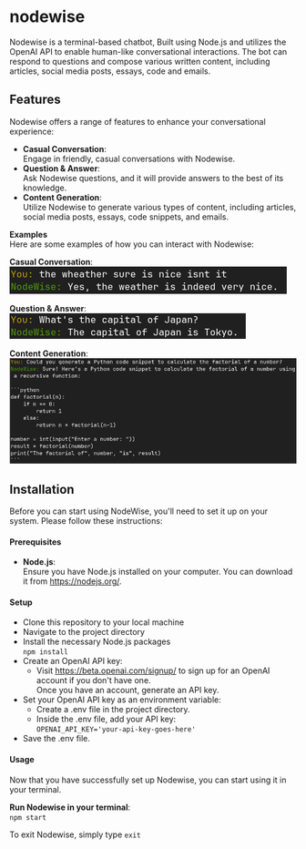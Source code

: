 # nodewise
Nodewise is a terminal-based chatbot, Built using Node.js and utilizes the OpenAI API to enable human-like conversational interactions.  The bot can respond to questions and compose various written content, including articles, social media posts, essays, code and emails.

## Features
Nodewise offers a range of features to enhance your conversational experience:

* **Casual Conversation**:  
  Engage in friendly, casual conversations with Nodewise.
* **Question & Answer**:  
  Ask Nodewise questions, and it will provide answers to the best of its knowledge.
* **Content Generation**:  
  Utilize Nodewise to generate various types of content, including articles, social media posts, essays, code snippets, and emails.
  
**Examples**  
Here are some examples of how you can interact with Nodewise:

**Casual Conversation**:  
![Chatbot Screenshot](/images/casual_convo.png)

**Question & Answer**:  
![Chatbot Screenshot](/images/question.png)

**Content Generation**:  
![Chatbot Screenshot](/images/code.png)

## Installation
Before you can start using NodeWise, you'll need to set it up on your system. Please follow these instructions:

#### Prerequisites
* **Node.js**:  
Ensure you have Node.js installed on your computer. You can download it from https://nodejs.org/.

#### Setup
* Clone this repository to your local machine
* Navigate to the project directory
* Install the necessary Node.js packages  
  `npm install`
* Create an OpenAI API key:
   * Visit https://beta.openai.com/signup/ to sign up for an OpenAI account if you don't have one.  
     Once you have an account, generate an API key.
* Set your OpenAI API key as an environment variable:
   * Create a .env file in the project directory.
   * Inside the .env file, add your API key:  
   `OPENAI_API_KEY='your-api-key-goes-here'`
* Save the .env file.

#### Usage
Now that you have successfully set up Nodewise, you can start using it in your terminal.

**Run Nodewise in your terminal**:  
`npm start`

To exit Nodewise, simply type `exit`
